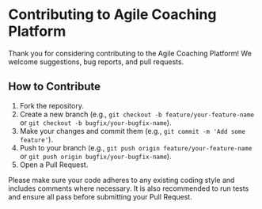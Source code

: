 # Contributing to Agile Coaching Platform

Thank you for considering contributing to the Agile Coaching Platform! We welcome suggestions, bug reports, and pull requests.

## How to Contribute
1. Fork the repository.
2. Create a new branch (e.g., `git checkout -b feature/your-feature-name` or `git checkout -b bugfix/your-bugfix-name`).
3. Make your changes and commit them (e.g., `git commit -m 'Add some feature'`).
4. Push to your branch (e.g., `git push origin feature/your-feature-name` or `git push origin bugfix/your-bugfix-name`).
5. Open a Pull Request.

Please make sure your code adheres to any existing coding style and includes comments where necessary. It is also recommended to run tests and ensure all pass before submitting your Pull Request.
